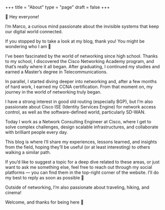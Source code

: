 +++
title = "About"
type = "page"
draft = false
+++


👋 Hey everyone!

I’m Marco, a curious mind passionate about the invisible systems that keep our digital world connected.

If you stopped by to take a look at my blog, thank you! You might be wondering who I am 🙂

I’ve been fascinated by the world of networking since high school. Thanks to my school, I discovered the Cisco Networking Academy program, and that’s really where it all began. After graduating, I continued my studies and earned a Master’s degree in Telecommunications.

In parallel, I started diving deeper into networking and, after a few months of hard work, I earned my CCNA certification. From that moment on, my journey in the world of networking truly began.

I have a strong interest in good old routing (especially BGP), but I’m also passionate about Cisco ISE (Identity Services Engine) for network access control, as well as the software-defined world, particularly SD-WAN.

Today I work as a Network Consulting Engineer at Cisco, where I get to solve complex challenges, design scalable infrastructures, and collaborate with brilliant people every day.

This blog is where I’ll share my experiences, lessons learned, and insights from the field, hoping they’ll be useful (or at least interesting) to others walking a similar path.

If you’d like to suggest a topic for a deep dive related to these areas, or just want to ask me something else, feel free to reach out through my social platforms — you can find them in the top-right corner of the website. I’ll do my best to reply as soon as possible 🙂

Outside of networking, I’m also passionate about traveling, hiking, and cinema!

Welcome, and thanks for being here 🚀